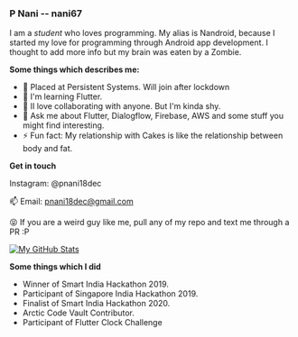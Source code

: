 
### P Nani -- nani67

I am a _student_ who loves programming. My alias is Nandroid, because I started my love for programming through Android app development. I thought to add more info but my brain was eaten by a Zombie. 

**Some things which describes me:**

- 🔭 Placed at Persistent Systems. Will join after lockdown
- 🌱 I'm learning Flutter.
- 👯 II love collaborating with anyone. But I'm kinda shy.
- 💬 Ask me about Flutter, Dialogflow, Firebase, AWS and some stuff you might find interesting.
- ⚡ Fun fact: My relationship with Cakes is like the relationship between body and fat.

**Get in touch**

Instagram: @pnani18dec

📫 Email: pnani18dec@gmail.com

😝 If you are a weird guy like me, pull any of my repo and text me through a PR :P


[![My GitHub Stats](https://github-readme-stats.vercel.app/api?username=nani67)](https://github.com/nani67/github-readme-stats)

**Some things which I did**

- Winner of Smart India Hackathon 2019.
- Participant of Singapore India Hackathon 2019.
- Finalist of Smart India Hackathon 2020.
- Arctic Code Vault Contributor.
- Participant of Flutter Clock Challenge
